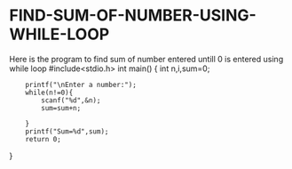 # FIND-SUM-OF-NUMBER-USING-WHILE-LOOP
Here is the program to find sum of number entered untill 0 is entered using while loop
#include<stdio.h>
int main()
{
	int n,i,sum=0;
		
		printf("\nEnter a number:");
		while(n!=0){
			scanf("%d",&n);
			sum=sum+n;
			
		}
		printf("Sum=%d",sum);
		return 0;
}
